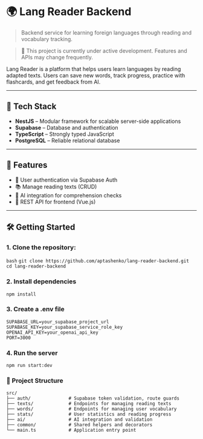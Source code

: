 # 🌍 Lang Reader Backend

> Backend service for learning foreign languages through reading and vocabulary tracking.

> 🚧 This project is currently under active development. Features and APIs may change frequently.

Lang Reader is a platform that helps users learn languages by reading adapted texts. Users can save new words, track progress, practice with flashcards, and get feedback from AI.

---

## 🚀 Tech Stack

- **NestJS** – Modular framework for scalable server-side applications
- **Supabase** – Database and authentication
- **TypeScript** – Strongly typed JavaScript
- **PostgreSQL** – Reliable relational database

---

## 🧠 Features

- 🔐 User authentication via Supabase Auth
- 📚 Manage reading texts (CRUD)
- 💬 AI integration for comprehension checks
- 💾 REST API for frontend (Vue.js)

---

## 🛠️ Getting Started

### 1. Clone the repository:

```bash```
``git clone https://github.com/aptashenko/lang-reader-backend.git
cd lang-reader-backend``

### 2. Install dependencies

``npm install``

### 3. Create a .env file

```
SUPABASE_URL=your_supabase_project_url
SUPABASE_KEY=your_supabase_service_role_key
OPENAI_API_KEY=your_openai_api_key
PORT=3000
```

### 4. Run the server
``npm run start:dev``

### 📁 Project Structure
```
src/
├── auth/              # Supabase token validation, route guards
├── texts/             # Endpoints for managing reading texts
├── words/             # Endpoints for managing user vocabulary
├── stats/             # User statistics and reading progress
├── ai/                # AI integration and validation
├── common/            # Shared helpers and decorators
└── main.ts            # Application entry point
```
